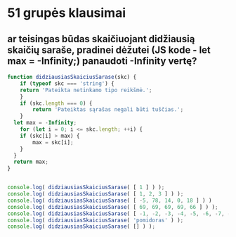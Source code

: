# 51 grupės klausimai

## ar teisingas būdas skaičiuojant didžiausią skaičių saraše, pradinei dėžutei (JS kode - let max = -Infinity;) panaudoti -Infinity vertę?
```js 
function didziausiasSkaiciusSarase(skc) {
    if (typeof skc === 'string') {
    return 'Pateikta netinkamo tipo reikšmė.';
    }
    if (skc.length === 0) {
        return 'Pateiktas sąrašas negali būti tuščias.';
    }
  let max = -Infinity;
    for (let i = 0; i <= skc.length; ++i) {
    if (skc[i] > max) {
        max = skc[i];
    }
  }
  return max;
}


console.log( didziausiasSkaiciusSarase( [ 1 ] ) );
console.log( didziausiasSkaiciusSarase( [ 1, 2, 3 ] ) );
console.log( didziausiasSkaiciusSarase( [ -5, 78, 14, 0, 18 ] ) )
console.log( didziausiasSkaiciusSarase( [ 69, 69, 69, 69, 66 ] ) );
console.log( didziausiasSkaiciusSarase( [ -1, -2, -3, -4, -5, -6, -7, -8 ] ) );
console.log( didziausiasSkaiciusSarase( 'pomidoras' ) );
console.log( didziausiasSkaiciusSarase( [] ) );
```
